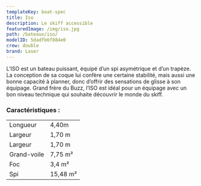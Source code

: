 ```yaml
---
templateKey: boat-spec
title: Iso
description: Le skiff accessible
featuredImage: /img/iso.jpg
path: /bateaux/iso/
modelID: 5dadfb6f884e0
crew: double
brand: Laser
---
```

L’ISO est un bateau puissant, équipé d’un spi asymétrique et d’un trapèze. La conception de sa coque lui confère une certaine stabilité, mais aussi une bonne capacité à planner, donc d’offrir des sensations de glisse à son équipage. Grand frère du Buzz, l’ISO est idéal pour un équipage avec un bon niveau technique qui souhaite découvrir le monde du skiff.

### Caractéristiques :

|     |     |
| --- | --- |
| Longueur | 4,40m  |
| Largeur | 1,70 m |
| Largeur | 1,70 m |
| Grand-voile | 7,75 m²|
| Foc | 3,4 m² |
| Spi | 15,48 m² |